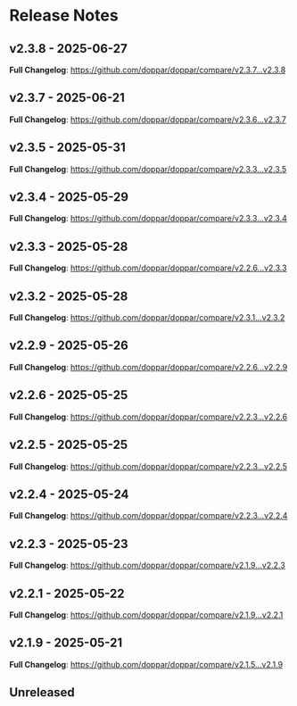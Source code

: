 # Release Notes

## v2.3.8 - 2025-06-27

**Full Changelog**: https://github.com/doppar/doppar/compare/v2.3.7...v2.3.8

## v2.3.7 - 2025-06-21

**Full Changelog**: https://github.com/doppar/doppar/compare/v2.3.6...v2.3.7

## v2.3.5 - 2025-05-31

**Full Changelog**: https://github.com/doppar/doppar/compare/v2.3.3...v2.3.5

## v2.3.4 - 2025-05-29

**Full Changelog**: https://github.com/doppar/doppar/compare/v2.3.3...v2.3.4

## v2.3.3 - 2025-05-28

**Full Changelog**: https://github.com/doppar/doppar/compare/v2.2.6...v2.3.3

## v2.3.2 - 2025-05-28

**Full Changelog**: https://github.com/doppar/doppar/compare/v2.3.1...v2.3.2

## v2.2.9 - 2025-05-26

**Full Changelog**: https://github.com/doppar/doppar/compare/v2.2.6...v2.2.9

## v2.2.6 - 2025-05-25

**Full Changelog**: https://github.com/doppar/doppar/compare/v2.2.3...v2.2.6

## v2.2.5 - 2025-05-25

**Full Changelog**: https://github.com/doppar/doppar/compare/v2.2.3...v2.2.5

## v2.2.4 - 2025-05-24

**Full Changelog**: https://github.com/doppar/doppar/compare/v2.2.3...v2.2.4

## v2.2.3 - 2025-05-23

**Full Changelog**: https://github.com/doppar/doppar/compare/v2.1.9...v2.2.3

## v2.2.1 - 2025-05-22

**Full Changelog**: https://github.com/doppar/doppar/compare/v2.1.9...v2.2.1

## v2.1.9 - 2025-05-21

**Full Changelog**: https://github.com/doppar/doppar/compare/v2.1.5...v2.1.9

## Unreleased
